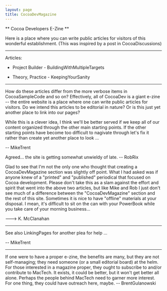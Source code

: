 ```yaml
---
layout: page
title: CocoaDevMagazine
---
```


** Cocoa Developers E-Zine **

Here is a place where you can write public articles for visitors of this wonderful establishment. (This was inspired by a post in CocoaDiscussions)

----

Articles:



* Project Builder - BuildingWithMultipleTargets

* Theory, Practice - KeepingYourSanity



----

How do these articles differ from the more verbose items in CocoaSampleCode and so on? Effectively, all of CocoaDev is a giant e-zine -- the entire website is a place where one can write public articles for visitors. Do we intend this articles to be editorial in nature? Or is this just yet another place to link into our pages?

While this is a clever idea, I think we'll be better served if we keep all of our content organized through the other main starting points. If the other starting points have become too difficult to nagivate through let's fix it rather than create yet another place to look ... 

-- MikeTrent


Agreed... the site is getting somewhat unwieldy of late. -- RobRix


Glad to see that I'm not the only one who thought that creating a CocoaDevMagazine section was slightly off point.  What I had asked was if anyone knew of a "printed" and "published" periodical that focused on Cocoa development.  Please don't take this as a slam against the effort and spirit that went into the above two articles, but like Mike and Rob I just don't see much of a difference between the "CocoaDevMagazine" section and the rest of this site.  Sometimes it is nice to have "offline" materials at your disposal.  I mean, it's difficult to sit on the can with your PowerBook while you take care of your morning business...  

---> K. McClanahan

----

See also LinkingPages for another plea for help ... 

-- MikeTrent

----

If one were to have a proper e-zine, the benefits are many, but they are not self-managing; they need someone (or a small editorial board) at the helm. For those interested in a magazine proper, they ought to subscribe to and/or contribute to MacTech. It exists, it could be better, but it won't get better all alone. Perhaps the people behind MacTech need to garner more interest. For one thing, they could have outreach here, maybe. -- BrentGulanowski

